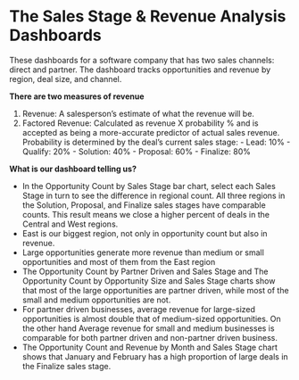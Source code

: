 # The Sales Stage & Revenue Analysis Dashboards 
These dashboards for a software company that has two sales channels: direct and partner. The dashboard tracks opportunities and revenue by region, deal size, and channel.

**There are two measures of revenue**
1. Revenue: A salesperson’s estimate of what the revenue will be.
2. Factored Revenue: Calculated as revenue X probability % and is accepted as being a more-accurate predictor of actual sales revenue. Probability is determined by the deal’s current sales stage:
                   - Lead: 10%
                   -	Qualify: 20%
                   -	Solution: 40%
                   -	Proposal: 60%
                   -	Finalize: 80%

**What is our dashboard telling us?**
- In the Opportunity Count by Sales Stage bar chart, select each Sales Stage in turn to see the difference in regional count. All three regions in the Solution, Proposal, and Finalize sales stages have comparable counts. This result means we close a higher percent of deals in the Central and West regions.
- East is our biggest region, not only in opportunity count but also in revenue.
- Large opportunities generate more revenue than medium or small opportunities and most of them from the East region 
- The Opportunity Count by Partner Driven and Sales Stage and The Opportunity Count by Opportunity Size and Sales Stage charts show that most of the large opportunities are partner driven, while most of the small and medium opportunities are not.
- For partner driven businesses, average revenue for large-sized opportunities is almost double that of medium-sized opportunities. On the other hand Average revenue for small and medium businesses is comparable for both partner driven and non-partner driven business.
- The Opportunity Count and Revenue by Month and Sales Stage chart shows that January and February has a high proportion of large deals in the Finalize sales stage.












